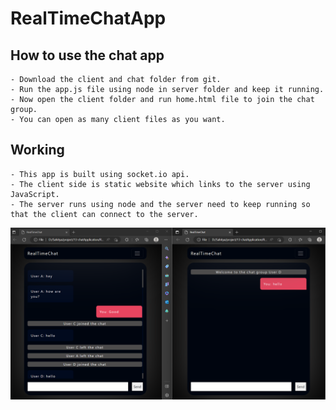 # RealTimeChatApp

## How to use the chat app
    - Download the client and chat folder from git.
    - Run the app.js file using node in server folder and keep it running.
    - Now open the client folder and run home.html file to join the chat group.
    - You can open as many client files as you want.

## Working
    - This app is built using socket.io api.
    - The client side is static website which links to the server using JavaScript.
    - The server runs using node and the server need to keep running so that the client can connect to the server.

<img src="image.png">